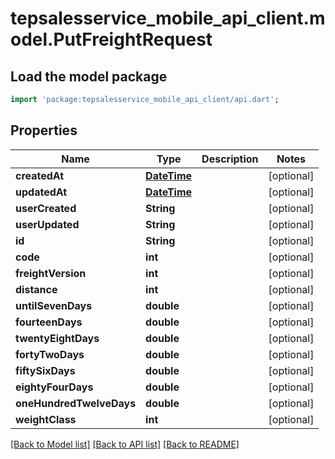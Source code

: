 # tepsalesservice_mobile_api_client.model.PutFreightRequest

## Load the model package
```dart
import 'package:tepsalesservice_mobile_api_client/api.dart';
```

## Properties
Name | Type | Description | Notes
------------ | ------------- | ------------- | -------------
**createdAt** | [**DateTime**](DateTime.md) |  | [optional] 
**updatedAt** | [**DateTime**](DateTime.md) |  | [optional] 
**userCreated** | **String** |  | [optional] 
**userUpdated** | **String** |  | [optional] 
**id** | **String** |  | [optional] 
**code** | **int** |  | [optional] 
**freightVersion** | **int** |  | [optional] 
**distance** | **int** |  | [optional] 
**untilSevenDays** | **double** |  | [optional] 
**fourteenDays** | **double** |  | [optional] 
**twentyEightDays** | **double** |  | [optional] 
**fortyTwoDays** | **double** |  | [optional] 
**fiftySixDays** | **double** |  | [optional] 
**eightyFourDays** | **double** |  | [optional] 
**oneHundredTwelveDays** | **double** |  | [optional] 
**weightClass** | **int** |  | [optional] 

[[Back to Model list]](../README.md#documentation-for-models) [[Back to API list]](../README.md#documentation-for-api-endpoints) [[Back to README]](../README.md)


